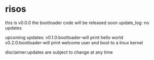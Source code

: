 # risos
this is v0.0.0 the bootloader code will be released soon
update_log:
no updates

upcoming updates:
v0.1.0:bootloader-will print hello world
v0.2.0:bootloader-will print welcome user and boot to a linux kernel

disclaimer:updates are subject to change at any time
